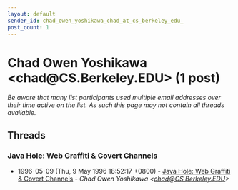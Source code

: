 ```yaml
---
layout: default
sender_id: chad_owen_yoshikawa_chad_at_cs_berkeley_edu_
post_count: 1
---
```


# Chad Owen Yoshikawa <chad<span>@</span>CS.Berkeley.EDU> (1 post)

_Be aware that many list participants used multiple email addresses over their time active on the list. As such this page may not contain all threads available._

## Threads

### Java Hole: Web Graffiti & Covert Channels
+ 1996-05-09 (Thu, 9 May 1996 18:52:17 +0800) - [Java Hole: Web Graffiti & Covert Channels](/archive/1996/05/4f1e42905d25e63ed2cef4748644807fb7b7c034d4a08f9bd037856617bdbf21) - _Chad Owen Yoshikawa \<chad@CS.Berkeley.EDU\>_

